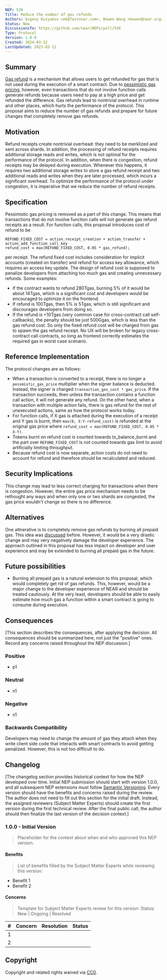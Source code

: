 ```yaml
---
NEP: 536
Title: Reduce the number of gas refunds
Authors: Evgeny Kuzyakov <ek@fastnear.com>, Bowen Wang <bowen@near.org>
Status: New
DiscussionsTo: https://github.com/near/NEPs/pull/536
Type: Protocol
Version: 1.0.0
Created: 2024-03-12
LastUpdated: 2023-03-12
---
```


## Summary

[Gas refund](https://docs.near.org/concepts/basics/transactions/gas#attach-extra-gas-get-refunded) is a mechanism that allows users to get refunded for gas that is not used during the execution of a smart contract. Due to [pessimistic gas pricing](https://docs.near.org/concepts/basics/transactions/gas-advanced#pessimistic-gas-price-inflation), however, even transactions that do not involve function calls generate refunds because users need to pay at a high price and get refunded the difference. Gas refunds lead to nontrivial overhead in runtime and other places, which hurts the performance of the protocol. This proposal aims to reduce the number of gas refunds and prepare for future changes that completely remove gas refunds.

## Motivation

Refund receipts create nontrivial overhead: they need to be merklized and sent across shards. In addition, the processing of refund receipts requires additional storage reads and writes, which is not optimal for the performance of the protocol. In addition, when there is congestion, refund receipts may be delayed during execution. Whenever this happens, it requires two additional storage writes to store a gas refund receipt and two additional reads and writes when they are later processed, which incurs a significant overhead. To optimize the performance of the protocol under congestion, it is imperative that we reduce the number of refund receipts.

## Specification

Pessimistic gas pricing is removed as a part of this change. This means that transactions that do not involve function calls will not generate gas refund receipts as a result. For function calls, this proposal introduces cost of refund to be
```
REFUND_FIXED_COST = action_receipt_creation + action_transfer + action_add_function_call_key
refund_cost = max(REFUND_FIXED_COST, 0.05 * gas_refund);
```
per receipt. The refund fixed cost includes consideration for implicit accounts (created on transfer) and refund for access key allowance, which requires an access key update. The design of refund cost is supposed to penalize developers from attaching too much gas
and creating unnecessary refunds. Some examples:
* If the contract wants to refund 280Tgas, burning 5% of it would be about 14Tgas, which is a significant cost and developers would be encouraged to optimize it on the frontend.
* If refund is 100Tgas, then 5% is 5Tgas, which is still significant and discourages developers from doing so.
* If the refund is <10Tgas (very common case for cross-contract call self-callbacks), the penalty should be just 500Ggas, which is less than the gas refund cost. So only the fixed refund cost will be charged from gas to spawn the gas refund receipt. No UX will be broken for legacy cross-contract call contracts, so long as frontend correctly estimates the required gas in worst case scenario.


## Reference Implementation

The protocol changes are as follows:
* When a transaction is converted to a receipt, there is no longer a `pessmistic_gas_price` multiplier when the signer balance is deducted. Instead, the signer is charged `transaction_gas_cost * gas_price`. If the transaction succeeds, then unless the transaction contains a function call action, it will not generate any refund. On the other hand, when a transaction with multiple action fails, there is gas refund for the rest of unexecuted actions, same as how the protocol works today.
* For function calls, if X gas is attached during the execution of a receipt and Y gas is burnt, then `max(0, X-Y-refund_cost)` is refunded at the original gas price where `refund_cost = max(REFUND_FIXED_COST, 0.05 * X-Y)`.
* Tokens burnt on refund cost is counted towards tx_balance_burnt and the part over `REFUND_FIXED_COST` is not counted towards gas limit to avoid artificially limiting throughput.
* Because refund cost is now separate, action costs do not need to account for refund and therefore should be recalculated and reduced.

## Security Implications

This change may lead to less correct charging for transactions when there is congestion. However, the entire gas price mechanism needs to be rethought any ways and when only one or two shards are congested, the gas price wouldn't change so there is no difference.

## Alternatives

One altnerative is to completely remove gas refunds by burning all prepaid gas. This idea was [discussed](https://github.com/near/NEPs/issues/107) before. However, it would be a very drastic change and may very negatively damage the developer experience.
The approach outlined in this proposal has less impact on developer and user experience and may be extended to burning all prepaid gas in the future.

## Future possibilities

* Burning all prepaid gas is a natural extension to this proposal, which would completely get rid of gas refunds. This, however, would be a major change to the developer experience of NEAR and should be treated cautiously.
At the very least, developers should be able to easily estimate how much gas a function within a smart contract is going to consume during execution.

## Consequences

[This section describes the consequences, after applying the decision. All consequences should be summarized here, not just the "positive" ones. Record any concerns raised throughout the NEP discussion.]

### Positive

* p1

### Neutral

* n1

### Negative

* n1

### Backwards Compatibility

Developers may need to change the amount of gas they attach when they write client side code that interacts with smart contracts to avoid getting penalized. However, this is not too difficult to do.

## Changelog

[The changelog section provides historical context for how the NEP developed over time. Initial NEP submission should start with version 1.0.0, and all subsequent NEP extensions must follow [Semantic Versioning](https://semver.org/). Every version should have the benefits and concerns raised during the review. The author does not need to fill out this section for the initial draft. Instead, the assigned reviewers (Subject Matter Experts) should create the first version during the first technical review. After the final public call, the author should then finalize the last version of the decision context.]

### 1.0.0 - Initial Version

> Placeholder for the context about when and who approved this NEP version.

#### Benefits

> List of benefits filled by the Subject Matter Experts while reviewing this version:

* Benefit 1
* Benefit 2

#### Concerns

> Template for Subject Matter Experts review for this version:
> Status: New | Ongoing | Resolved

|   # | Concern | Resolution | Status |
| --: | :------ | :--------- | -----: |
|   1 |         |            |        |
|   2 |         |            |        |

## Copyright

Copyright and related rights waived via [CC0](https://creativecommons.org/publicdomain/zero/1.0/).
